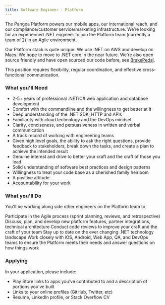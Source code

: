 ```yaml
---
title: Software Engineer - Platform
---
```


The Pangea Platform powers our mobile apps, our international reach, and our compliance/customer service/marketing infrastructure. We’re looking for an experienced .NET engineer to join the Platform team (currently a team of 2) in an Agile environment.

Our Platform stack is quite unique. We use .NET on AWS and develop on Macs. We hope to move to .NET core in the near future. We're also open source friendly and have open sourced our code before, see [BrakePedal](https://github.com/gopangea/brakepedal).

This position requires flexibility, regular coordination, and effective cross-functional communication.

### What you'll Need
- 2-5+ years of professional .NET/C# web application and database development
- Comfort with the commandline and the willingness to get better at it
- Deep understanding of the .NET SDK, HTTP and APIs
- Familiarity with cloud technology and the DevOps mindset
- Clarity, conciseness, and persuasiveness in written and verbal communication
- A track record of working with engineering teams
- Given high level goals, the ability to ask the right questions, provide feedback to stakeholders, break down the tasks, and create a plan to achieve the intended result
- Genuine interest and drive to better your craft and the craft of those you lead
- Solid understanding of software best practices and design patterns
- Willingness to treat your code base as a cherished family heirloom
- A positive attitude
- Accountability for your work

### What you'll Do

You'll be working along side other engineers on the Platform team to

Participate in the Agile process (sprint planning, reviews, and retrospective)
Discuss, plan, and develop new platform features, partner integrations, technical architecture 
Conduct code reviews to improve your craft and the craft of your team
Stay up to date on the ever changing .NET technology landscape
Work closely with iOS, Android, Web App, QA, and DevOps teams to ensure the Platform meets their needs and answer questions on how things work

### Applying
In your application, please include:

- Play Store links to apps you’ve contributed to and a description of portions you've  built
- Links to your online profiles (GitHub, Twitter, etc)
- Resume, LinkedIn profile, or Stack Overflow CV